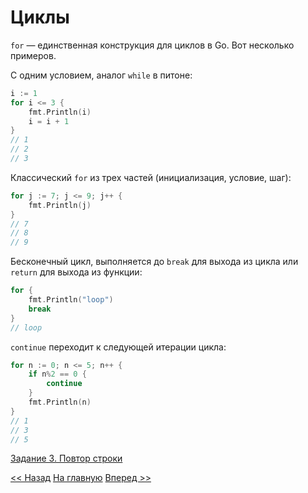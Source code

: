 # Циклы

`for` — единственная конструкция для циклов в Go. Вот несколько примеров.

С одним условием, аналог `while` в питоне:

```go
i := 1
for i <= 3 {
    fmt.Println(i)
    i = i + 1
}
// 1
// 2
// 3
```

Классический `for` из трех частей (инициализация, условие, шаг):

```go
for j := 7; j <= 9; j++ {
    fmt.Println(j)
}
// 7
// 8
// 9
```

Бесконечный цикл, выполняется до `break` для выхода из цикла или `return` для выхода из функции:

```go
for {
    fmt.Println("loop")
    break
}
// loop
```

`continue` переходит к следующей итерации цикла:

```go
for n := 0; n <= 5; n++ {
    if n%2 == 0 {
        continue
    }
    fmt.Println(n)
}
// 1
// 3
// 5
```

[Задание 3. Повтор строки](tasks/task3.md)

[<< Назад](./consts.md) [На главную](../base.md) [Вперед >>](./conditions.md)